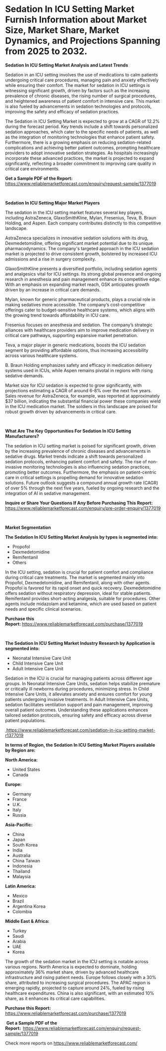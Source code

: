 <p><h1>Sedation In ICU Setting Market Furnish Information about Market Size, Market Share, Market Dynamics, and Projections Spanning from 2025 to 2032.</h1></p><p><strong>Sedation In ICU Setting Market Analysis and Latest Trends</strong></p>
<p><p>Sedation in an ICU setting involves the use of medications to calm patients undergoing critical care procedures, managing pain and anxiety effectively while ensuring their comfort. The market for sedation in ICU settings is witnessing significant growth, driven by factors such as the increasing prevalence of chronic diseases, the rising number of surgical procedures, and heightened awareness of patient comfort in intensive care. This market is also fueled by advancements in sedation technologies and protocols, improving the safety and efficacy of sedation practices.</p><p>The Sedation in ICU Setting Market is expected to grow at a CAGR of 12.2% during the forecast period. Key trends include a shift towards personalized sedation approaches, which cater to the specific needs of patients, as well as the integration of monitoring technologies that enhance patient safety. Furthermore, there is a growing emphasis on reducing sedation-related complications and achieving better patient outcomes, prompting healthcare providers to adopt innovative sedation strategies. As hospitals increasingly incorporate these advanced practices, the market is projected to expand significantly, reflecting a broader commitment to improving care quality in critical care environments.</p></p>
<p><strong>Get a Sample PDF of the Report:&nbsp;</strong> <a href="https://www.reliablemarketforecast.com/enquiry/request-sample/1377019?utm_campaign=1903&utm_medium=2&utm_source=Github&utm_content=ia&utm_term=13012025&utm_id=sedation-in-icu-setting">https://www.reliablemarketforecast.com/enquiry/request-sample/1377019</a></p>
<p>&nbsp;</p>
<p><strong>Sedation In ICU Setting Major Market Players</strong></p>
<p><p>The sedation in the ICU setting market features several key players, including AstraZeneca, GlaxoSmithKline, Mylan, Fresenius, Teva, B. Braun Holding, and Aspen. Each company contributes distinctly to this competitive landscape.</p><p>AstraZeneca specializes in innovative sedation solutions with its drug, Dexmedetomidine, offering significant market potential due to its unique pharmacodynamics. The company's targeted approach in the ICU sedation market is projected to drive consistent growth, bolstered by increased ICU admissions and a rise in surgery complexity.</p><p>GlaxoSmithKline presents a diversified portfolio, including sedation agents and analgesics vital for ICU settings. Its strong global presence and ongoing research in anesthesia and pain management enhance its competitive edge. With an emphasis on expanding market reach, GSK anticipates growth driven by an increase in critical care demands.</p><p>Mylan, known for generic pharmaceutical products, plays a crucial role in making sedatives more accessible. The company’s cost-competitive offerings cater to budget-sensitive healthcare systems, which aligns with the growing trend towards affordability in ICU care.</p><p>Fresenius focuses on anesthesia and sedation. The company’s strategic alliances with healthcare providers aim to improve medication delivery in critical care pathways, supporting expansive market penetration.</p><p>Teva, a major player in generic medications, boosts the ICU sedation segment by providing affordable options, thus increasing accessibility across various healthcare systems.</p><p>B. Braun Holding emphasizes safety and efficacy in medication delivery systems used in ICUs, while Aspen remains pivotal in regions with rising sedative demands.</p><p>Market size for ICU sedation is expected to grow significantly, with projections estimating a CAGR of around 6-8% over the next five years. Sales revenue for AstraZeneca, for example, was reported at approximately $37 billion, indicating the substantial financial power these companies wield in the ICU medication market. The soldiers in this landscape are poised for robust growth driven by advancements in critical care.</p></p>
<p>&nbsp;</p>
<p><strong>What Are The Key Opportunities For Sedation In ICU Setting Manufacturers?</strong></p>
<p><p>The sedation in ICU setting market is poised for significant growth, driven by the increasing prevalence of chronic diseases and advancements in sedative drugs. Market trends indicate a shift towards personalized sedation protocols, enhancing patient comfort and safety. The rise of non-invasive monitoring technologies is also influencing sedation practices, promoting better outcomes. Furthermore, the emphasis on patient-centric care in critical settings is propelling demand for innovative sedation solutions. Future outlook suggests a compound annual growth rate (CAGR) of over 5% through the next five years, fueled by ongoing research and the integration of AI in sedative management.</p></p>
<p><strong>Inquire or Share Your Questions If Any Before Purchasing This Report:</strong> <a href="https://www.reliablemarketforecast.com/enquiry/pre-order-enquiry/1377019?utm_campaign=1903&utm_medium=2&utm_source=Github&utm_content=ia&utm_term=13012025&utm_id=sedation-in-icu-setting">https://www.reliablemarketforecast.com/enquiry/pre-order-enquiry/1377019</a></p>
<p>&nbsp;</p>
<p><strong>Market Segmentation</strong></p>
<p><strong>The Sedation In ICU Setting Market Analysis by types is segmented into:</strong></p>
<p><ul><li>Propofol</li><li>Dexmedetomidine</li><li>Remifentanil</li><li>Others</li></ul></p>
<p><p>In the ICU setting, sedation is crucial for patient comfort and compliance during critical care treatments. The market is segmented mainly into Propofol, Dexmedetomidine, and Remifentanil, along with other agents. Propofol is favored for its rapid onset and quick recovery. Dexmedetomidine offers sedation without respiratory depression, ideal for stable patients. Remifentanil provides short-acting analgesia, suitable for procedures. Other agents include midazolam and ketamine, which are used based on patient needs and specific clinical scenarios.</p></p>
<p><strong>Purchase this Report:&nbsp;</strong><a href="https://www.reliablemarketforecast.com/purchase/1377019?utm_campaign=1903&utm_medium=2&utm_source=Github&utm_content=ia&utm_term=13012025&utm_id=sedation-in-icu-setting">https://www.reliablemarketforecast.com/purchase/1377019</a></p>
<p>&nbsp;</p>
<p><strong>The Sedation In ICU Setting Market Industry Research by Application is segmented into:</strong></p>
<p><ul><li>Neonatal Intensive Care Unit</li><li>Child Intensive Care Unit</li><li>Adult Intensive Care Unit</li></ul></p>
<p><p>Sedation in the ICU is crucial for managing patients across different age groups. In Neonatal Intensive Care Units, sedation helps stabilize premature or critically ill newborns during procedures, minimizing stress. In Child Intensive Care Units, it alleviates anxiety and ensures comfort for young patients undergoing invasive treatments. In Adult Intensive Care Units, sedation facilitates ventilation support and pain management, improving overall patient outcomes. Understanding these applications enhances tailored sedation protocols, ensuring safety and efficacy across diverse patient populations.</p></p>
<p><a href="https://www.reliablemarketforecast.com/sedation-in-icu-setting-market-r1377019?utm_campaign=1903&utm_medium=2&utm_source=Github&utm_content=ia&utm_term=13012025&utm_id=sedation-in-icu-setting">&nbsp;https://www.reliablemarketforecast.com/sedation-in-icu-setting-market-r1377019</a></p>
<p><strong>In terms of Region, the Sedation In ICU Setting Market Players available by Region are:</strong></p>
<p>
    <p> <strong> North America: </strong>
        <ul>
            <li>United States</li>
            <li>Canada</li>
        </ul>
        </p> 
    <p> <strong> Europe: </strong>
        <ul>
            <li>Germany</li>
            <li>France</li>
            <li>U.K.</li>
            <li>Italy</li>
            <li>Russia</li>
        </ul>
        </p> 
    <p> <strong> Asia-Pacific: </strong>
        <ul>
            <li>China</li>
            <li>Japan</li>
            <li>South Korea</li>
            <li>India</li>
            <li>Australia</li>
            <li>China Taiwan</li>
            <li>Indonesia</li>
            <li>Thailand</li>
            <li>Malaysia</li>
        </ul>
        </p> 
    <p> <strong> Latin America: </strong>
        <ul>
            <li>Mexico</li>
            <li>Brazil</li>
            <li>Argentina Korea</li>
            <li>Colombia</li>
        </ul>
        </p> 
    <p> <strong> Middle East & Africa: </strong>
        <ul>
            <li>Turkey</li>
            <li>Saudi</li>
            <li>Arabia</li>
            <li>UAE</li>
            <li>Korea</li>
        </ul>
    </p>
    </p>
<p><p>The growth of the sedation market in the ICU setting is notable across various regions. North America is expected to dominate, holding approximately 36% market share, driven by advanced healthcare infrastructure and rising patient needs. Europe follows closely with a 30% share, attributed to increasing surgical procedures. The APAC region is emerging rapidly, projected to capture around 24%, fueled by rising healthcare expenditures. China is also significant, with an estimated 10% share, as it enhances its critical care capabilities.</p></p>
<p><strong>Purchase this Report: </strong><a href="https://www.reliablemarketforecast.com/purchase/1377019?utm_campaign=1903&utm_medium=2&utm_source=Github&utm_content=ia&utm_term=13012025&utm_id=sedation-in-icu-setting">https://www.reliablemarketforecast.com/purchase/1377019</a></p>
<p>&nbsp;<strong>Get a Sample PDF of the Report:&nbsp;&nbsp;</strong><a href="https://www.reliablemarketforecast.com/enquiry/request-sample/1377019?utm_campaign=1903&utm_medium=2&utm_source=Github&utm_content=ia&utm_term=13012025&utm_id=sedation-in-icu-setting">https://www.reliablemarketforecast.com/enquiry/request-sample/1377019</a></p>
<p><strong></strong></p>
<p>Check more reports on <a href="https://www.reliablemarketforecast.com/?utm_campaign=1903&utm_medium=2&utm_source=Github&utm_content=ia&utm_term=13012025&utm_id=sedation-in-icu-setting">https://www.reliablemarketforecast.com/</a></p>